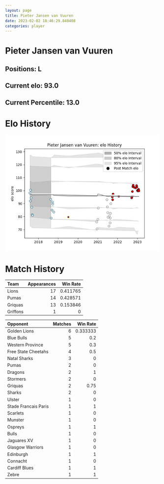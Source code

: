```yaml
---  
layout: page  
title: Pieter Jansen van Vuuren  
date: 2023-02-02 18:46:29.848408  
categories: player  
---
```

# Pieter Jansen van Vuuren

## Positions: L

## Current elo: 93.0

## Current Percentile: 13.0

# Elo History


![elo history](history_PieterJansenvanVuuren.png)
# Match History


| Team     |   Appearances |   Win Rate |
|:---------|--------------:|-----------:|
| Lions    |            17 |   0.411765 |
| Pumas    |            14 |   0.428571 |
| Griquas  |            13 |   0.153846 |
| Griffons |             1 |   0        |

| Opponent             |   Matches |   Win Rate |
|:---------------------|----------:|-----------:|
| Golden Lions         |         6 |   0.333333 |
| Blue Bulls           |         5 |   0.2      |
| Western Province     |         5 |   0.3      |
| Free State Cheetahs  |         4 |   0.5      |
| Natal Sharks         |         3 |   0        |
| Pumas                |         2 |   0        |
| Dragons              |         2 |   1        |
| Stormers             |         2 |   0        |
| Griquas              |         2 |   0.75     |
| Sharks               |         2 |   0        |
| Ulster               |         1 |   0        |
| Stade Francais Paris |         1 |   1        |
| Scarlets             |         1 |   0        |
| Munster              |         1 |   0        |
| Ospreys              |         1 |   1        |
| Bulls                |         1 |   0        |
| Jaguares XV          |         1 |   0        |
| Glasgow Warriors     |         1 |   0        |
| Edinburgh            |         1 |   1        |
| Connacht             |         1 |   0        |
| Cardiff Blues        |         1 |   1        |
| Zebre                |         1 |   1        |